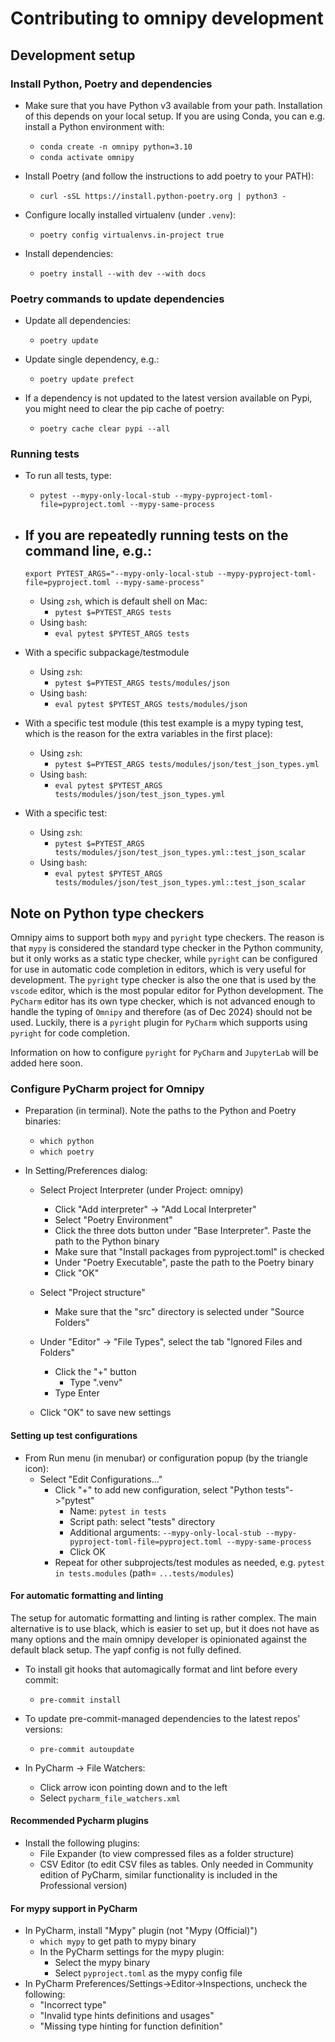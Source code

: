 # Contributing to omnipy development

## Development setup

### Install Python, Poetry and dependencies

- Make sure that you have Python v3 available from your path. Installation of this depends on your
  local setup. If you are using Conda, you can e.g. install a Python environment with:

  - `conda create -n omnipy python=3.10`
  - `conda activate omnipy`

- Install Poetry (and follow the instructions to add poetry to your PATH):
  - `curl -sSL https://install.python-poetry.org | python3 -`

- Configure locally installed virtualenv (under `.venv`):
  - `poetry config virtualenvs.in-project true`

- Install dependencies:
  - `poetry install --with dev --with docs`

### Poetry commands to update dependencies

- Update all dependencies:
  - `poetry update`

- Update single dependency, e.g.:
  - `poetry update prefect`

- If a dependency is not updated to the latest version available on Pypi, you might need to clear
  the pip cache of poetry:
  - `poetry cache clear pypi --all`

### Running tests

- To run all tests, type:
  - `pytest --mypy-only-local-stub --mypy-pyproject-toml-file=pyproject.toml --mypy-same-process`

- If you are repeatedly running tests on the command line, e.g.:
  -
  `export PYTEST_ARGS="--mypy-only-local-stub --mypy-pyproject-toml-file=pyproject.toml --mypy-same-process"`
  - Using `zsh`, which is default shell on Mac:
    - `pytest $=PYTEST_ARGS tests`
  - Using `bash`:
    - `eval pytest $PYTEST_ARGS tests`

- With a specific subpackage/testmodule
  - Using `zsh`:
    - `pytest $=PYTEST_ARGS tests/modules/json`
  - Using `bash`:
    - `eval pytest $PYTEST_ARGS tests/modules/json`

- With a specific test module (this test example is a mypy typing test, which is the reason for the
  extra variables in the first place):
  - Using `zsh`:
    - `pytest $=PYTEST_ARGS tests/modules/json/test_json_types.yml`
  - Using `bash`:
    - `eval pytest $PYTEST_ARGS tests/modules/json/test_json_types.yml`

- With a specific test:
  - Using `zsh`:
    - `pytest $=PYTEST_ARGS tests/modules/json/test_json_types.yml::test_json_scalar`
  - Using `bash`:
    - `eval pytest $PYTEST_ARGS tests/modules/json/test_json_types.yml::test_json_scalar`

## Note on Python type checkers

Omnipy aims to support both `mypy` and `pyright` type checkers. The reason is that `mypy`
is considered the standard type checker in the Python community, but it only works as a static type
checker, while `pyright` can be configured for use in automatic code completion in editors, which is
very useful for development. The `pyright` type checker is also the one that is used by the `vscode`
editor, which is the most popular editor for Python development. The
`PyCharm` editor has its own type checker, which is not advanced enough to handle the typing of
`Omnipy` and therefore (as of Dec 2024) should not be used. Luckily, there is a `pyright` plugin for
`PyCharm` which supports using `pyright` for code completion.

Information on how to configure `pyright` for `PyCharm` and `JupyterLab` will be added here soon.

### Configure PyCharm project for Omnipy

- Preparation (in terminal). Note the paths to the Python and Poetry binaries:
  - `which python`
  - `which poetry`

- In Setting/Preferences dialog:
  - Select Project Interpreter (under Project: omnipy)
    - Click "Add interpreter" -> "Add Local Interpreter"
    - Select "Poetry Environment"
    - Click the three dots button under "Base Interpreter". Paste the path to the Python binary
    - Make sure that "Install packages from pyproject.toml" is checked
    - Under "Poetry Executable", paste the path to the Poetry binary
    - Click "OK"

  - Select "Project structure"
    - Make sure that the "src" directory is selected under "Source Folders"

  - Under "Editor" -> "File Types", select the tab "Ignored Files and Folders"
    - Click the "+" button
      - Type ".venv"
    - Type Enter

  - Click "OK" to save new settings

#### Setting up test configurations

- From Run menu (in menubar) or configuration popup (by the triangle icon):
  - Select "Edit Configurations..."
    - Click "+" to add new configuration, select "Python tests"->"pytest"
      - Name: `pytest in tests`
      - Script path: select "tests" directory
      - Additional arguments:
        `--mypy-only-local-stub --mypy-pyproject-toml-file=pyproject.toml --mypy-same-process`
      - Click OK
    - Repeat for other subprojects/test modules as needed, e.g. `pytest in tests.modules` (path=
      `...tests/modules`)

#### For automatic formatting and linting

The setup for automatic formatting and linting is rather complex. The main alternative is to use
black, which is easier to set up, but it does not have as many options and the main omnipy developer
is opinionated against the default black setup. The yapf config is not fully defined.

- To install git hooks that automagically format and lint before every commit:
  - `pre-commit install`

- To update pre-commit-managed dependencies to the latest repos' versions:
  - `pre-commit autoupdate`

- In PyCharm -> File Watchers:
  - Click arrow icon pointing down and to the left
  - Select `pycharm_file_watchers.xml`

#### Recommended Pycharm plugins

- Install the following plugins:
  - File Expander (to view compressed files as a folder structure)
  - CSV Editor (to edit CSV files as tables. Only needed in Community edition of PyCharm, similar
    functionality is included in the Professional version)

#### For mypy support in PyCharm

- In PyCharm, install "Mypy" plugin (not "Mypy (Official)")
  - `which mypy` to get path to mypy binary
  - In the PyCharm settings for the mypy plugin:
    - Select the mypy binary
    - Select `pyproject.toml` as the mypy config file
- In PyCharm Preferences/Settings->Editor->Inspections, uncheck the following:
  - "Incorrect type"
  - "Invalid type hints definitions and usages"
  - "Missing type hinting for function definition"
